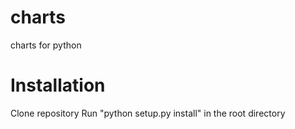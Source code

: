 # charts
charts for python

# Installation
Clone repository
Run "python setup.py install" in the root directory
